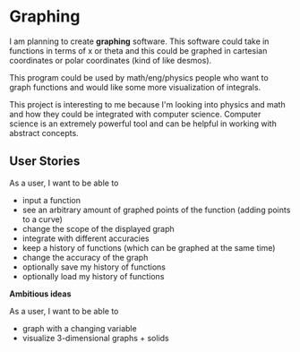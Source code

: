 # Graphing

I am planning to create **graphing** software.
This software could take in functions in terms of x 
or theta and this could be graphed in cartesian 
coordinates or polar coordinates (kind of like desmos).

This program could be used by math/eng/physics people
who want to graph functions and would like some more
visualization of integrals.

This project is interesting to me because I'm looking
into physics and math and how they could be integrated
with computer science. Computer
science is an extremely powerful tool and can
be helpful in working with abstract concepts. 






## User Stories

As a user, I want to be able to 
- input a function
- see an arbitrary amount of graphed points 
of the function (adding points to a curve)
- change the scope of the displayed graph
- integrate with different accuracies
- keep a history of functions (which can be
graphed at the same time)
- change the accuracy of the graph
- optionally save my history of functions
- optionally load my history of functions

**Ambitious ideas**

As a user, I want to be able to

- graph with a changing variable
- visualize 3-dimensional graphs + solids
